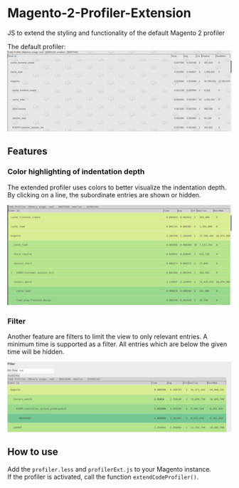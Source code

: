 # Magento-2-Profiler-Extension
JS to extend the styling and functionality of the default Magento 2 profiler

The default profiler:
![](https://github.com/MasterZydra/Magento-2-Profiler-Extension/blob/main/doc/img/plainProfiler.jpeg)

## Features
### Color highlighting of indentation depth
The extended profiler uses colors to better visualize the indentation depth.
By clicking on a line, the subordinate entries are shown or hidden.

![](https://github.com/MasterZydra/Magento-2-Profiler-Extension/blob/main/doc/img/extProfiler_color.jpeg)

### Filter
Another feature are filters to limit the view to only relevant entries.
A minimum time is supported as a filter. All entries which are below the given time will be hidden.

![](https://github.com/MasterZydra/Magento-2-Profiler-Extension/blob/main/doc/img/extProfiler.jpeg)

## How to use
Add the `profiler.less` and `profilerExt.js` to your Magento instance.  
If the profiler is activated, call the function `extendCodeProfiler()`.
